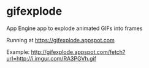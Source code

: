 gifexplode
==========

App Engine app to explode animated GIFs into frames

Running at https://gifexplode.appspot.com

Example: http://gifexplode.appspot.com/fetch?url=http://i.imgur.com/RA3PGVh.gif
